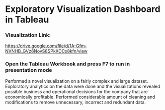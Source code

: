 # Exploratory Visualization Dashboard in Tableau

### Visualization Link: 
https://drive.google.com/file/d/1A-Gfm-NVNHB_GVz8NovS8SPkXCCx8kfn/view
### Open the Tableau Workbook and press F7 to run in presentation mode 
Performed a novel visualization on a fairly complex and large dataset. Exploratory analytics on the data were done and the visualizations revealed possible business and operational decisions for the company that are economically profitable. Performed considerable amount of cleaning and modifications to remove unnecessary, incorrect and redundant data.
